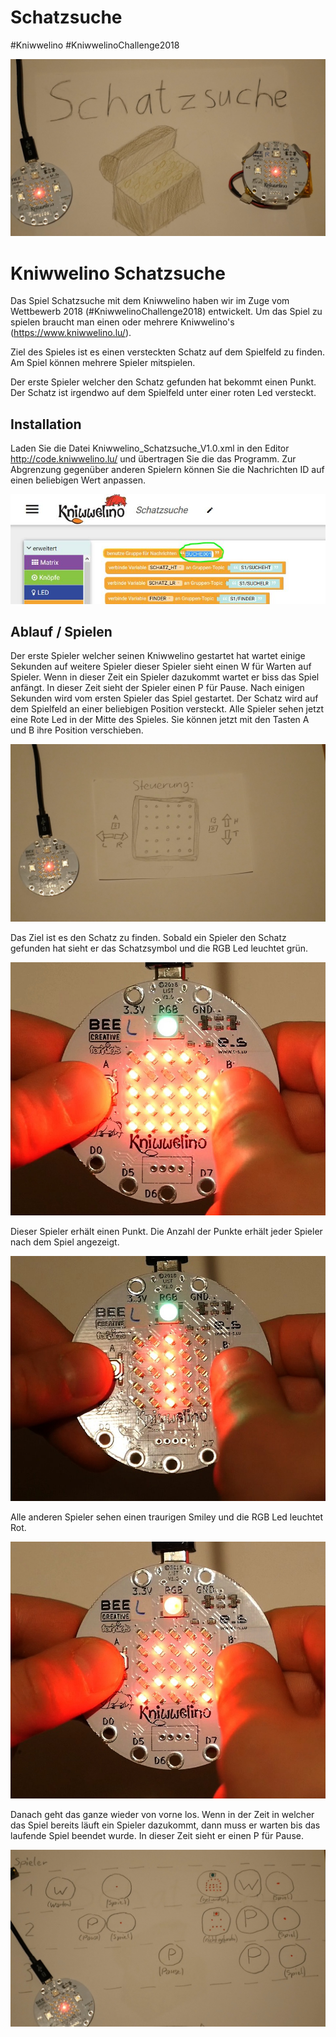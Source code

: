 # Schatzsuche
#Kniwwelino
#KniwwelinoChallenge2018

![Schatzsuche Logo](Schatzsuche.JPG)

# Kniwwelino Schatzsuche

Das Spiel Schatzsuche mit dem Kniwwelino haben wir im Zuge vom Wettbewerb 2018 (#KniwwelinoChallenge2018) entwickelt.
Um das Spiel zu spielen braucht man einen oder mehrere Kniwwelino's (https://www.kniwwelino.lu/).

Ziel des Spieles ist es einen versteckten Schatz auf dem Spielfeld zu finden. Am Spiel können mehrere Spieler mitspielen.

Der erste Spieler welcher den Schatz gefunden hat bekommt einen Punkt. Der Schatz ist irgendwo auf dem Spielfeld unter einer roten Led versteckt.

## Installation

Laden Sie die Datei Kniwwelino_Schatzsuche_V1.0.xml in den Editor http://code.kniwwelino.lu/ und übertragen Sie die das Programm.
Zur Abgrenzung gegenüber anderen Spielern können Sie die Nachrichten ID auf einen beliebigen Wert anpassen.

![Nachrichten ID](Kniwwelino_Nachrichten_ID.JPG)

## Ablauf / Spielen

Der erste Spieler welcher seinen Kniwwelino gestartet hat wartet einige Sekunden auf weitere Spieler dieser Spieler sieht einen W für Warten auf Spieler. Wenn in dieser Zeit ein Spieler dazukommt wartet er biss das Spiel anfängt. In dieser Zeit sieht der Spieler einen P für Pause. Nach einigen Sekunden wird vom ersten Spieler das Spiel gestartet. Der Schatz wird auf dem Spielfeld an einer beliebigen Position versteckt. Alle Spieler sehen jetzt eine Rote Led in der Mitte des Spieles. Sie können jetzt mit den Tasten A und B ihre Position verschieben. 

![Schatzsuche Steuerung](Schatzsuche_Steuerung.JPG)

Das Ziel ist es den Schatz zu finden. Sobald ein Spieler den Schatz gefunden hat sieht er das Schatzsymbol und die RGB Led leuchtet grün. 

![Schatzsuche_Schatz](Schatzsuche_Schatz.JPG)

Dieser Spieler erhält einen Punkt. Die Anzahl der Punkte erhält jeder Spieler nach dem Spiel angezeigt.

![Schatzsuche_Punkt](Schatzsuche_Punkt.JPG)

Alle anderen Spieler sehen einen traurigen Smiley und die RGB Led leuchtet Rot. 

![Schatzsuche_Nichts](Schatzsuche_Nichtgefunden.JPG)

Danach geht das ganze wieder von vorne los. Wenn in der Zeit in welcher das Spiel bereits läuft ein Spieler dazukommt, dann muss er warten bis das laufende Spiel beendet wurde. In dieser Zeit sieht er einen P für Pause.

![Ablauf](Kniwwelino_Schatzsuche_Ablauf.JPG)







